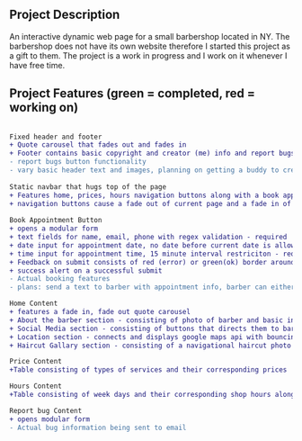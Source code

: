 ## Project Description

An interactive dynamic web page for a small barbershop located in NY. The barbershop does not have its own website therefore I started this project as a gift to them. The project is a work in progress and I work on it whenever I have free time.

## Project Features (green = completed, red = working on)

  ```diff
    
  Fixed header and footer
  + Quote carousel that fades out and fades in
  + Footer contains basic copyright and creator (me) info and report bugs button
  - report bugs button functionality
  - vary basic header text and images, planning on getting a buddy to create a logo
    
  Static navbar that hugs top of the page
  + Features home, prices, hours navigation buttons along with a book appointment button
  + navigation buttons cause a fade out of current page and a fade in of new page
    
  Book Appointment Button
  + opens a modular form
  + text fields for name, email, phone with regex validation - required
  + date input for appointment date, no date before current date is allowed - required
  + time input for appointment time, 15 minute interval restriciton - required
  + Feedback on submit consists of red (error) or green(ok) border around fields with matching text
  + success alert on a successful submit
  - Actual booking features
  - plans: send a text to barber with appointment info, barber can either accept or decline via text which is relyed back to customer
  
  Home Content
  + features a fade in, fade out quote carousel
  + About the barber section - consisting of photo of barber and basic information
  + Social Media section - consisting of buttons that directs them to barber's social media account
  + Location section - connects and displays google maps api with bouncing marker on the shop's location, also features basic shop location info
  + Haircut Gallary section - consisting of a navigational haircut photo carousel
  
  Price Content 
  +Table consisting of types of services and their corresponding prices
  
  Hours Content
  +Table consisting of week days and their corresponding shop hours along accepting walk-ins/appointments info
  
  Report bug Content
  + opens modular form
  - Actual bug information being sent to email
